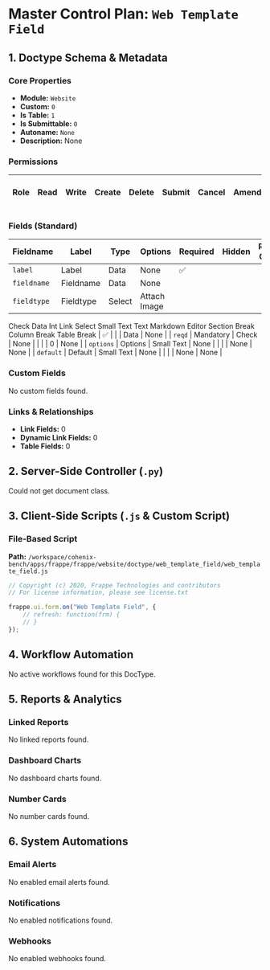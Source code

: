 # Master Control Plan: `Web Template Field`

## 1. Doctype Schema & Metadata

### Core Properties
- **Module:** `Website`
- **Custom:** `0`
- **Is Table:** `1`
- **Is Submittable:** `0`
- **Autoname:** `None`
- **Description:** None

### Permissions
| Role | Read | Write | Create | Delete | Submit | Cancel | Amend | Report | Import | Export | Print | Email | Share | Set User Perms |
|---|---|---|---|---|---|---|---|---|---|---|---|---|---|---|


### Fields (Standard)
| Fieldname | Label | Type | Options | Required | Hidden | Read Only | Default | Description |
|---|---|---|---|---|---|---|---|---|
| `label` | Label | Data | None | ✅ |  |  | None | None |
| `fieldname` | Fieldname | Data | None |  |  |  | None | None |
| `fieldtype` | Fieldtype | Select | Attach Image
Check
Data
Int
Link
Select
Small Text
Text
Markdown Editor
Section Break
Column Break
Table Break | ✅ |  |  | Data | None |
| `reqd` | Mandatory | Check | None |  |  |  | 0 | None |
| `options` | Options | Small Text | None |  |  |  | None | None |
| `default` | Default | Small Text | None |  |  |  | None | None |


### Custom Fields
No custom fields found.


### Links & Relationships
- **Link Fields:** 0
- **Dynamic Link Fields:** 0
- **Table Fields:** 0

## 2. Server-Side Controller (`.py`)
Could not get document class.


## 3. Client-Side Scripts (`.js` & Custom Script)
### File-Based Script
**Path:** `/workspace/cohenix-bench/apps/frappe/frappe/website/doctype/web_template_field/web_template_field.js`
```javascript
// Copyright (c) 2020, Frappe Technologies and contributors
// For license information, please see license.txt

frappe.ui.form.on("Web Template Field", {
	// refresh: function(frm) {
	// }
});

```




## 4. Workflow Automation
No active workflows found for this DocType.


## 5. Reports & Analytics
### Linked Reports
No linked reports found.


### Dashboard Charts
No dashboard charts found.


### Number Cards
No number cards found.


## 6. System Automations
### Email Alerts
No enabled email alerts found.


### Notifications
No enabled notifications found.


### Webhooks
No enabled webhooks found.
